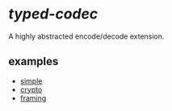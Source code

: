 # _typed-codec_

A highly abstracted encode/decode extension.

## examples

- [simple](./tests/base64.rs)
- [crypto](./tests/crypto.rs)
- [framing](./tests/framing.rs)
